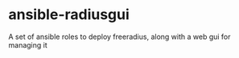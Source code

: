 # ansible-radiusgui
A set of ansible roles to deploy freeradius, along with a web gui for managing it
